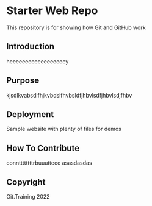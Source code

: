 # Starter Web Repo

This repository is for showing how Git and GitHub work

## Introduction

heeeeeeeeeeeeeeeeeey

## Purpose

kjsdlkvabsdlfhjkvbdslfhvbsldfjhbvlsdfjhbvlsdjfhbv

## Deployment

Sample website with plenty of files for demos

## How To Contribute

connttttttttrbuuutteee
asasdasdas

## Copyright

Git.Training 2022
